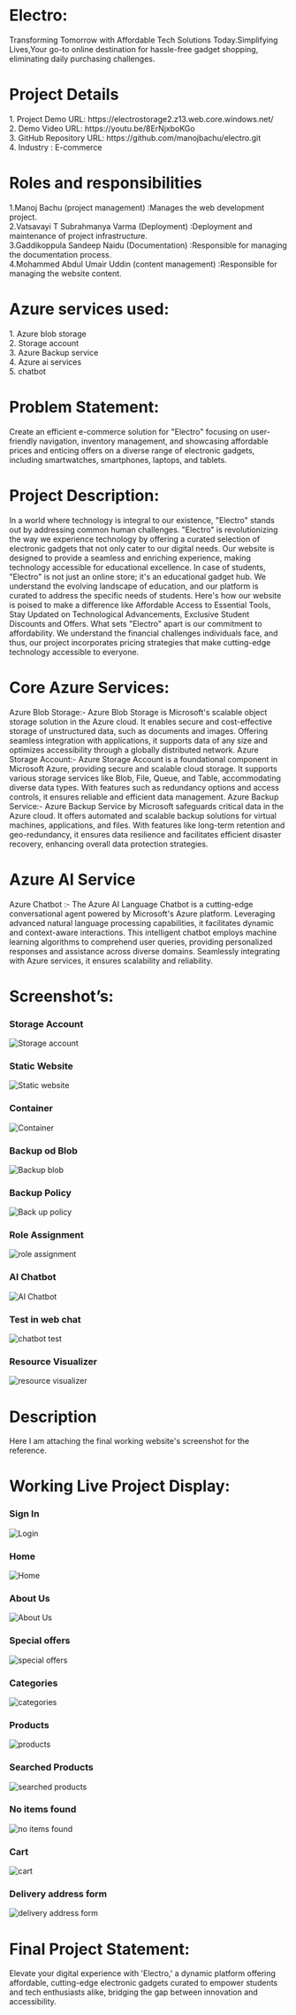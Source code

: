 <h1>Electro:</h1>
Transforming Tomorrow with Affordable Tech Solutions Today.Simplifying Lives,Your go-to online destination for hassle-free gadget shopping, eliminating daily purchasing challenges.
<h1>Project Details</h1>
1.	Project Demo URL: https://electrostorage2.z13.web.core.windows.net/ <br>
2.	Demo Video URL: https://youtu.be/8ErNjxboKGo<br>
3.	GitHub Repository URL:  https://github.com/manojbachu/electro.git <br>
4.	Industry : E-commerce<br> 
<h1> Roles and responsibilities</h1>
1.Manoj Bachu (project management)                 :Manages the web development project.<br>
2.Vatsavayi T Subrahmanya Varma  (Deployment)      :Deployment and maintenance of  project infrastructure.<br>
3.Gaddikoppula Sandeep Naidu (Documentation)       :Responsible for managing the documentation process.<br>
4.Mohammed Abdul Umair Uddin (content management)  :Responsible for managing the website content.<br>
<h1>Azure services used:</h1>
1.	Azure blob storage<br>
2.	Storage account<br>
3.	Azure Backup service<br>
4.	Azure ai services<br>
5.	chatbot

<h1>Problem Statement:</h1>
Create an efficient e-commerce solution for "Electro" focusing on user-friendly navigation, inventory management, and showcasing affordable prices and enticing offers on a diverse range of electronic gadgets, including smartwatches, smartphones, laptops, and tablets.

<h1>Project Description:</h1>
In a world where technology is integral to our existence, "Electro" stands out by addressing common human challenges. "Electro" is revolutionizing the way we experience technology by offering a curated selection of electronic gadgets that not only cater to our digital needs. Our website is designed to provide a seamless and enriching experience, making technology accessible for educational excellence. In case of students, "Electro" is not just an online store; it's an educational gadget hub. We understand the evolving landscape of education, and our platform is curated to address the specific needs of students. Here's how our website is poised to make a difference like Affordable Access to Essential Tools, Stay Updated on Technological Advancements, Exclusive Student Discounts and Offers. What sets "Electro" apart is our commitment to affordability. We understand the financial challenges individuals face, and thus, our project incorporates pricing strategies that make cutting-edge technology accessible to everyone.
<h1>Core Azure Services:</h1>
Azure Blob Storage:- Azure Blob Storage is Microsoft's scalable object storage solution in the Azure cloud. It enables secure and cost-effective storage of unstructured data, such as documents and images. Offering seamless integration with applications, it supports data of any size and optimizes accessibility through a globally distributed network. 
Azure Storage Account:- Azure Storage Account is a foundational component in Microsoft Azure, providing secure and scalable cloud storage. It supports various storage services like Blob, File, Queue, and Table, accommodating diverse data types. With features such as redundancy options and access controls, it ensures reliable and efficient data management.
 Azure Backup Service:- Azure Backup Service by Microsoft safeguards critical data in the Azure cloud. It offers automated and scalable backup solutions for virtual machines, applications, and files. With features like long-term retention and geo-redundancy, it ensures data resilience and facilitates efficient disaster recovery, enhancing overall data protection strategies.
<h1>Azure AI Service</h1>
Azure Chatbot :- The Azure AI Language Chatbot is a cutting-edge conversational agent powered by Microsoft's Azure platform. Leveraging advanced natural language processing capabilities, it facilitates dynamic and context-aware interactions. This intelligent chatbot employs machine learning algorithms to comprehend user queries, providing personalized responses and assistance across diverse domains. Seamlessly integrating with Azure services, it ensures scalability and reliability.
<h1>Screenshot’s:</h1>
<h3>Storage Account</h3> 
<img src="https://github.com/manojbachu/electro/blob/main/storage%20account.jpg.png?raw=true" alt="Storage account"/>

<h3>Static Website</h3> 
<img src="https://github.com/manojbachu/electro/blob/main/staticwebsite.jpg.png?raw=true" alt="Static website"/>

<h3>Container</h3> 
<img src="https://github.com/manojbachu/electro/blob/main/container.jpg.png?raw=true" alt="Container"/>

<h3>Backup od Blob</h3> 
<img src="https://github.com/manojbachu/electro/blob/main/backup%20od%20blob.png?raw=true" alt="Backup blob"/>

<h3>Backup Policy</h3> 
<img src="https://github.com/manojbachu/electro/blob/main/back%20up%20policy.png?raw=true" alt="Back up policy"/>

<h3>Role Assignment</h3> 
<img src="https://github.com/manojbachu/electro/blob/main/role%20assignment.jpg.png?raw=true" alt="role assignment"/>

<h3>AI Chatbot</h3> 
<img src="https://github.com/manojbachu/electro/blob/main/AI%20Chagbot.png?raw=true" alt="AI Chatbot"/>

<h3>Test in web chat</h3> 
<img src="https://github.com/manojbachu/electro/blob/main/chat%20bot%20text.png?raw=true" alt="chatbot test"/>

<h3>Resource Visualizer</h3> 
<img src="https://github.com/manojbachu/electro/blob/main/resource%20visualizer.png?raw=true" alt="resource visualizer"/>

<h1>Description</h1>
Here I am attaching the final working website's screenshot for the reference.
<h1>Working Live Project Display:</h1>
<h3>Sign In</h3> 
<img src="https://github.com/manojbachu/electro/blob/main/Login%20page.png?raw=true" alt="Login"/>

<h3>Home</h3> 
<img src="https://github.com/manojbachu/electro/blob/main/Home.png?raw=true" alt="Home"/>

<h3>About Us</h3> 
<img src="https://github.com/manojbachu/electro/blob/main/aboutus.png?raw=true" alt="About Us"/>


<h3>Special offers</h3> 
<img src="https://github.com/manojbachu/electro/blob/main/special%20offer.png?raw=true" alt="special offers"/>

<h3>Categories</h3> 
<img src="https://github.com/manojbachu/electro/blob/main/categories.png?raw=true" alt="categories"/>

<h3>Products</h3> 
<img src="https://github.com/manojbachu/electro/blob/main/products.png?raw=true" alt="products"/>

<h3>Searched Products</h3> 
<img src="https://github.com/manojbachu/electro/blob/main/searched%20products.png?raw=true" alt="searched products"/>

<h3>No items found</h3> 
<img src="https://github.com/manojbachu/electro/blob/main/no%20items%20found.png?raw=true" alt="no items found"/>

<h3>Cart</h3> 
<img src="https://github.com/manojbachu/electro/blob/main/cart.png?raw=true" alt="cart"/>

<h3>Delivery address form</h3> 
<img src="https://github.com/manojbachu/electro/blob/main/delivery%20address%20form.png?raw=true" alt="delivery address form"/>




<h1>Final Project Statement:</h1>
Elevate your digital experience with 'Electro,' a dynamic platform offering affordable, cutting-edge electronic gadgets curated to empower students and tech enthusiasts alike, bridging the gap between innovation and accessibility.
